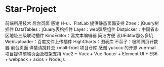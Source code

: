 # Star-Project
前端所用技术
    后台页面
        感谢 H-ui、FlatLab 提供静态页面支持
        Ztree：jQuery树插件
        DataTables：jQuery表格插件
        Layer：web弹层组件
        Distpicker：中国省市区地址三级联动插件
        KindEditor：富文本编辑器 简洁方便 没UEditor那么多坑
        WebUploader：百度文件上传插件
        HighCharts：图表库
        不蒜子：极简网页计数器
    前台页面
        详情请跳转至 xmall-front 项目仓库
        感谢 yucccc 的开源 vue-mall 项目提供前端页面及框架支持
        Vue2 + Vuex + Vue Router + Element UI + ES6 + webpack + axios + Node.js
